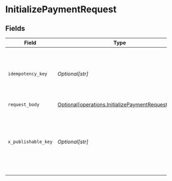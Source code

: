 # InitializePaymentRequest


## Fields

| Field                                                                                                                                                                         | Type                                                                                                                                                                          | Required                                                                                                                                                                      | Description                                                                                                                                                                   |
| ----------------------------------------------------------------------------------------------------------------------------------------------------------------------------- | ----------------------------------------------------------------------------------------------------------------------------------------------------------------------------- | ----------------------------------------------------------------------------------------------------------------------------------------------------------------------------- | ----------------------------------------------------------------------------------------------------------------------------------------------------------------------------- |
| `idempotency_key`                                                                                                                                                             | *Optional[str]*                                                                                                                                                               | :heavy_minus_sign:                                                                                                                                                            | A key created by merchants that ensures `POST` and `PATCH` requests are only performed once. [Read more about Idempotent Requests here](/developers/references/idempotency/). |
| `request_body`                                                                                                                                                                | [Optional[operations.InitializePaymentRequestBody]](../../models/operations/initializepaymentrequestbody.md)                                                                  | :heavy_minus_sign:                                                                                                                                                            | N/A                                                                                                                                                                           |
| `x_publishable_key`                                                                                                                                                           | *Optional[str]*                                                                                                                                                               | :heavy_minus_sign:                                                                                                                                                            | The publicly viewable identifier used to identify a merchant division. This key is found in the Developer > API section of the Bolt Merchant Dashboard [RECOMMENDED].         |